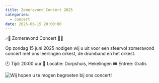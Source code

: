 ```yaml
---
title: Zomeravond Concert 2025
categories:
  - concert
date: 2025-06-15 20:00:00
---
```


🎶🌅 Zomeravond Concert 🌅🎶

Op zondag 15 juni 2025 nodigen wij u uit voor een sfeervol zomeravond concert met ons leerlingen orkest, de drumband en het orkest.

🕗 Tijd: 20:00 uur
📍 Locatie: Dorpshuis, Hekelingen
🎟 Entree: Gratis

![Wij hopen u te mogen begroeten bij ons concert!](/images/zomeravond-concert-2025.png)
